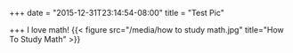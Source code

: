 +++
date = "2015-12-31T23:14:54-08:00"
title = "Test Pic"

+++
I love math!
{{< figure src="/media/how to study math.jpg" title="How To Study Math" >}}